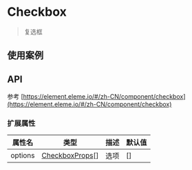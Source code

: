 # Checkbox

> 复选框

## 使用案例

<dumi-previewer demoPath="guide/checkbox/base" />

## API

参考 [https://element.eleme.io/#/zh-CN/component/checkbox](https://element.eleme.io/#/zh-CN/component/checkbox)

### 扩展属性

| 属性名  | 类型                                                                                       | 描述 | 默认值 |
| ------- | ------------------------------------------------------------------------------------------ | ---- | ------ |
| options | [CheckboxProps](https://element.eleme.io/#/zh-CN/component/checkbox#checkbox-attributes)[] | 选项 | []     |
